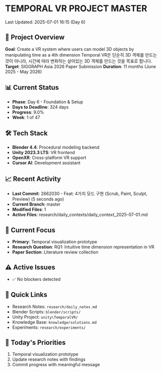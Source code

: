 # TEMPORAL VR PROJECT MASTER
Last Updated: 2025-07-01 16:15 (Day 6)

## 🎯 Project Overview
**Goal**: Create a VR system where users can model 3D objects by manipulating time as a 4th dimension
Temporal VR은 단순히 3D 객체를 만드는 것이 아니라, 시간에 따라 변화하는 살아있는 3D 객체를 만드는 것을 목표로 합니다.
**Target**: SIGGRAPH Asia 2026 Paper Submission
**Duration**: 11 months (June 2025 - May 2026)

## 📊 Current Status
- **Phase**: Day 6 - Foundation & Setup
- **Days to Deadline**: 324 days
- **Progress**: 9.0%
- **Week**: 1 of 47

## 🛠️ Tech Stack
- **Blender 4.4**: Procedural modeling backend
- **Unity 2023.3 LTS**: VR frontend
- **OpenXR**: Cross-platform VR support
- **Cursor AI**: Development assistant

## 📈 Recent Activity
- **Last Commit**: 2662030 - Feat: 4가지 모드 구현 (Scrub, Paint, Sculpt, Preview) (5 seconds ago)
- **Current Branch**: master
- **Modified Files**: 1
- **Active Files**: research/daily_contexts/daily_context_2025-07-01.md

## 🎯 Current Focus
- **Primary**: Temporal visualization prototype
- **Research Question**: RQ1: Intuitive time dimension representation in VR
- **Paper Section**: Literature review collection

## ⚠️ Active Issues
- ✅ No blockers detected

## 📁 Quick Links
- Research Notes: `research/daily_notes.md`
- Blender Scripts: `blender/scripts/`
- Unity Project: `unity\TemporalVR/`
- Knowledge Base: `knowledge/solutions.md`
- Experiments: `research/experiments/`

## 🎯 Today's Priorities
1. Temporal visualization prototype
2. Update research notes with findings
3. Commit progress with meaningful message
